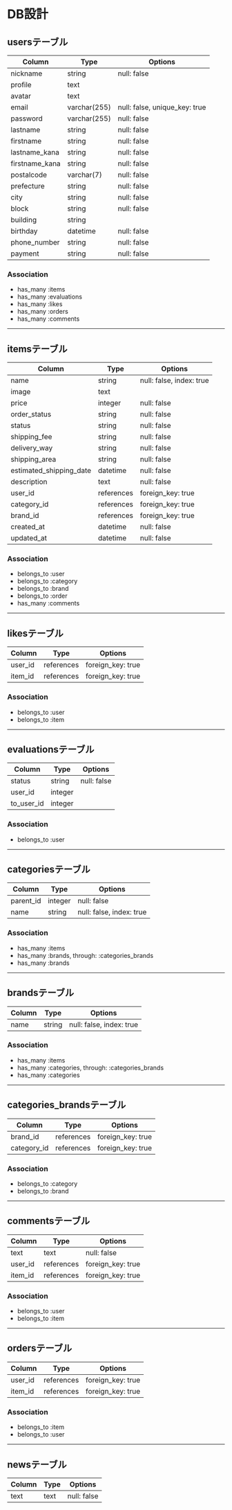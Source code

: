 # DB設計

## usersテーブル
|Column|Type|Options|
|------|----|-------|
|nickname|string|null: false|
|profile|text| |
|avatar|text| |
|email|varchar(255)|null: false, unique_key: true|
|password|varchar(255)|null: false|
|lastname|string|null: false|
|firstname|string|null: false|
|lastname_kana|string|null: false|
|firstname_kana|string|null: false|
|postalcode|varchar(7)|null: false|
|prefecture|string|null: false|
|city|string|null: false|
|block|string|null: false|
|building|string| |
|birthday|datetime|null: false|
|phone_number|string|null: false|
|payment|string|null: false|

### Association
- has_many :items
- has_many :evaluations
- has_many :likes
- has_many :orders
- has_many :comments

***

## itemsテーブル
|Column|Type|Options|
|------|----|-------|
|name|string|null: false, index: true|
|image|text| |
|price|integer|null: false|
|order_status|string|null: false|
|status|string|null: false|
|shipping_fee|string|null: false|
|delivery_way|string|null: false|
|shipping_area|string|null: false|
|estimated_shipping_date|datetime|null: false|
|description|text|null: false|
|user_id|references|foreign_key: true|
|category_id|references|foreign_key: true|
|brand_id|references|foreign_key: true|
|created_at|datetime|null: false|
|updated_at|datetime|null: false|

### Association
- belongs_to :user
- belongs_to :category
- belongs_to :brand
- belongs_to :order
- has_many :comments

***

## likesテーブル
|Column|Type|Options|
|------|----|-------|
|user_id|references|foreign_key: true|
|item_id|references|foreign_key: true|

### Association
- belongs_to :user
- belongs_to :item

***

## evaluationsテーブル
|Column|Type|Options|
|------|----|-------|
|status|string|null: false|
|user_id|integer| |
|to_user_id|integer| |

### Association
- belongs_to :user

***

## categoriesテーブル
|Column|Type|Options|
|------|----|-------|
|parent_id|integer|null: false|
|name|string|null: false, index: true|

### Association
- has_many :items
- has_many :brands, through: :categories_brands
- has_many :brands

***

## brandsテーブル
|Column|Type|Options|
|------|----|-------|
|name|string|null: false, index: true|

### Association
- has_many :items
- has_many :categories, through: :categories_brands
- has_many :categories

***

## categories_brandsテーブル
|Column|Type|Options|
|------|----|-------|
|brand_id|references|foreign_key: true|
|category_id|references|foreign_key: true|

### Association
- belongs_to :category
- belongs_to :brand

***

## commentsテーブル
|Column|Type|Options|
|------|----|-------|
|text|text|null: false|
|user_id|references|foreign_key: true|
|item_id|references|foreign_key: true|

### Association
- belongs_to :user
- belongs_to :item

***

## ordersテーブル
|Column|Type|Options|
|------|----|-------|
|user_id|references|foreign_key: true|
|item_id|references|foreign_key: true|

### Association
- belongs_to :item
- belongs_to :user

***

## newsテーブル
|Column|Type|Options|
|------|----|-------|
|text|text|null: false|
